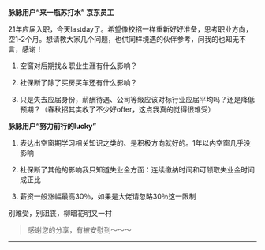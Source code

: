 **脉脉用户“来一瓶苏打水”  京东员工** 

21年应届入职，今天lastday了。希望像校招一样重新好好准备，思考职业方向，空1-2个月。想请教大家几个问题，也供同样境遇的伙伴参考，问我的也知无不言，感谢！ 

1. 空窗对后期找＆职业生涯有什么影响？ 

2. 社保断了除了买房买车还有什么影响？ 

3. 只是失去应届身份，薪酬待遇、公司等级应该对标行业应届平均吗？还是降低预期？（春秋招其实收了不少好offer，这点我真的觉得很难受）

   

**脉脉用户“努力前行的lucky”**

1. 表达出空窗期学习相关知识之类的、是积极方向就好的。1年以内空窗几乎没影响

1. 社保断了其他的影响我只知道失业金方面：连续缴纳时间和可领取失业金时间成正比
2. 薪资一般涨幅最高30％，如果是大佬请忽略30％这一限制

别难受，别沮丧，柳暗花明又一村

> 感谢您的分享，有被安慰到～～～

------

